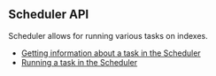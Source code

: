## Scheduler API

Scheduler allows for running various tasks on indexes.

* [Getting information about a task in the Scheduler](get_status.md)
* [Running a task in the Scheduler](run.md)
